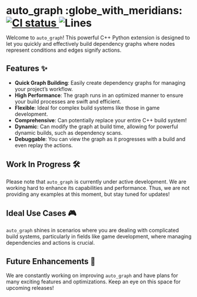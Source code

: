 <h1 style="display: inline">
  auto_graph :globe_with_meridians:
  <a href="https://github.com/SquareRoundCurly/auto_graph/actions/workflows/CI.yaml">
    <img src="https://github.com/SquareRoundCurly/auto_graph/actions/workflows/CI.yaml/badge.svg" alt="CI status">
  </a>
  <img alt="Lines" src="https://img.shields.io/badge/dynamic/json?label=Lines&query=$.LoC&url=https://raw.githubusercontent.com/SquareRoundCurly/auto_graph/main/.github/statistics.json">
</h1>

Welcome to `auto_graph`! This powerful C++ Python extension is designed to let you quickly and effectively build dependency graphs where nodes represent conditions and edges signify actions.

## Features :sparkles:

- **Quick Graph Building**: Easily create dependency graphs for managing your project’s workflow.
- **High Performance**: The graph runs in an optimized manner to ensure your build processes are swift and efficient.
- **Flexible**: Ideal for complex build systems like those in game development.
- **Comprehensive**: Can potentially replace your entire C++ build system!
- **Dynamic**: Can modify the graph at build time, allowing for powerful dynamic builds, such as dependency scans.
- **Debuggable**: You can view the graph as it progresses with a build and even replay the actions.

## Work In Progress :hammer_and_wrench:

Please note that `auto_graph` is currently under active development. We are working hard to enhance its capabilities and performance. Thus, we are not providing any examples at this moment, but stay tuned for updates! 

## Ideal Use Cases :video_game:

`auto_graph` shines in scenarios where you are dealing with complicated build systems, particularly in fields like game development, where managing dependencies and actions is crucial.

## Future Enhancements :rocket:

We are constantly working on improving `auto_graph` and have plans for many exciting features and optimizations. Keep an eye on this space for upcoming releases!
